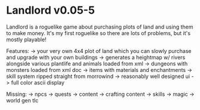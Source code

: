 # Landlord v0.05-5

Landlord is a roguelike game about purchasing plots of land and using them to make money. It's my first roguelike so there are lots of problems, but it's mostly playable!

Features:
 -> your very own 4x4 plot of land which you can slowly purchase and upgrade with your own buildings
 -> generates a heightmap w/ rivers alongside various plantlife and animals loaded from xml
 -> dungeons with monsters loaded from xml doc
 -> items with materials and enchantments
 -> skill system ripped straight from morrowind
 -> reasonably well designed ui
 -> full color ascii display
 
Missing:
 -> npcs
 -> quests
 -> content
 -> crafting content
 -> skills
 -> magic
 -> world gen tlc
